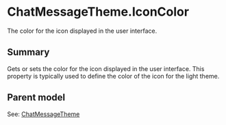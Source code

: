 # ChatMessageTheme.IconColor

The color for the icon displayed in the user interface.

## Summary

Gets or sets the color for the icon displayed in the user interface.
This property is typically used to define the color of the icon
for the light theme.

## Parent model

See: [ChatMessageTheme](ChatMessageTheme.md)